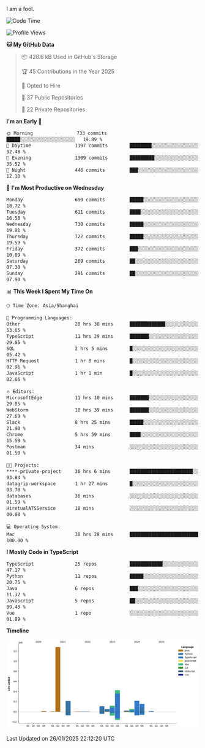 I am a fool.

<!--START_SECTION:waka-->
![Code Time](http://img.shields.io/badge/Code%20Time-2%2C495%20hrs%2020%20mins-blue)

![Profile Views](http://img.shields.io/badge/Profile%20Views-1-blue)

**🐱 My GitHub Data** 

> 📦 428.6 kB Used in GitHub's Storage 
 > 
> 🏆 45 Contributions in the Year 2025
 > 
> 💼 Opted to Hire
 > 
> 📜 37 Public Repositories 
 > 
> 🔑 22 Private Repositories 
 > 
**I'm an Early 🐤** 

```text
🌞 Morning                733 commits         █████░░░░░░░░░░░░░░░░░░░░   19.89 % 
🌆 Daytime                1197 commits        ████████░░░░░░░░░░░░░░░░░   32.48 % 
🌃 Evening                1309 commits        █████████░░░░░░░░░░░░░░░░   35.52 % 
🌙 Night                  446 commits         ███░░░░░░░░░░░░░░░░░░░░░░   12.10 % 
```
📅 **I'm Most Productive on Wednesday** 

```text
Monday                   690 commits         █████░░░░░░░░░░░░░░░░░░░░   18.72 % 
Tuesday                  611 commits         ████░░░░░░░░░░░░░░░░░░░░░   16.58 % 
Wednesday                730 commits         █████░░░░░░░░░░░░░░░░░░░░   19.81 % 
Thursday                 722 commits         █████░░░░░░░░░░░░░░░░░░░░   19.59 % 
Friday                   372 commits         ███░░░░░░░░░░░░░░░░░░░░░░   10.09 % 
Saturday                 269 commits         ██░░░░░░░░░░░░░░░░░░░░░░░   07.30 % 
Sunday                   291 commits         ██░░░░░░░░░░░░░░░░░░░░░░░   07.90 % 
```


📊 **This Week I Spent My Time On** 

```text
🕑︎ Time Zone: Asia/Shanghai

💬 Programming Languages: 
Other                    20 hrs 38 mins      █████████████░░░░░░░░░░░░   53.65 % 
TypeScript               11 hrs 29 mins      ███████░░░░░░░░░░░░░░░░░░   29.85 % 
SQL                      2 hrs 5 mins        █░░░░░░░░░░░░░░░░░░░░░░░░   05.42 % 
HTTP Request             1 hr 8 mins         █░░░░░░░░░░░░░░░░░░░░░░░░   02.96 % 
JavaScript               1 hr 1 min          █░░░░░░░░░░░░░░░░░░░░░░░░   02.66 % 

🔥 Editors: 
MicrosoftEdge            11 hrs 10 mins      ███████░░░░░░░░░░░░░░░░░░   29.05 % 
WebStorm                 10 hrs 39 mins      ███████░░░░░░░░░░░░░░░░░░   27.69 % 
Slack                    8 hrs 25 mins       █████░░░░░░░░░░░░░░░░░░░░   21.90 % 
Chrome                   5 hrs 59 mins       ████░░░░░░░░░░░░░░░░░░░░░   15.59 % 
Postman                  34 mins             ░░░░░░░░░░░░░░░░░░░░░░░░░   01.50 % 

🐱‍💻 Projects: 
****-private-project     36 hrs 6 mins       ███████████████████████░░   93.84 % 
datagrip-workspace       1 hr 27 mins        █░░░░░░░░░░░░░░░░░░░░░░░░   03.78 % 
databases                36 mins             ░░░░░░░░░░░░░░░░░░░░░░░░░   01.59 % 
HiretualATSService       18 mins             ░░░░░░░░░░░░░░░░░░░░░░░░░   00.80 % 

💻 Operating System: 
Mac                      38 hrs 28 mins      █████████████████████████   100.00 % 
```

**I Mostly Code in TypeScript** 

```text
TypeScript               25 repos            ████████████░░░░░░░░░░░░░   47.17 % 
Python                   11 repos            █████░░░░░░░░░░░░░░░░░░░░   20.75 % 
Java                     6 repos             ███░░░░░░░░░░░░░░░░░░░░░░   11.32 % 
JavaScript               5 repos             ██░░░░░░░░░░░░░░░░░░░░░░░   09.43 % 
Vue                      1 repo              ░░░░░░░░░░░░░░░░░░░░░░░░░   01.89 % 
```



**Timeline**

![Lines of Code chart](https://raw.githubusercontent.com/VeejaLiu/VeejaLiu/master/assets/bar_graph.png)


 Last Updated on 26/01/2025 22:12:20 UTC
<!--END_SECTION:waka-->
